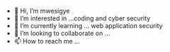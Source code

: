 - 👋 Hi, I’m mwesigye
- 👀 I’m interested in ...coding and cyber security
- 🌱 I’m currently learning ... web application security
- 💞️ I’m looking to collaborate on ...
- 📫 How to reach me ...

<!---
balo-balo/balo-balo is a ✨ special ✨ repository because its `README.md` (this file) appears on your GitHub profile.
You can click the Preview link to take a look at your changes.
--->
